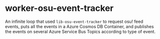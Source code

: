 # worker-osu-event-tracker

An infinite loop that used `lib-osu-event-tracker` to request osu! feed events, puts all the events in a Azure Cosmos DB Container, and publishes the events on several Azure Service Bus Topics according to type of event.
